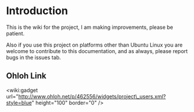 # Introduction #

This is the wiki for the project, I am making improvements, please be patient.

Also if you use this project on platforms other than Ubuntu Linux you are welcome to contribute to this documentation, and as always, please report bugs in the issues tab.


## Ohloh Link ##

&lt;wiki:gadget url="http://www.ohloh.net/p/462556/widgets/project\_users.xml?style=blue" height="100"  border="0" /&gt;
